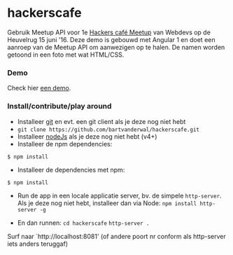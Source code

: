 # hackerscafe
Gebruik Meetup API voor 1e [Hackers café Meetup](http://www.meetup.com/Web-Developers-Heuvelrug/events/231065621/) van Webdevs op de Heuvelrug 15 juni '16.
Deze demo is gebouwd met Angular 1 en doet een aanroep van de Meetup API om aanwezigen op te halen.
De namen worden getoond in een foto met wat HTML/CSS.

### Demo
Check hier [een demo](http://www.itoffthewall.nl/hackerscafe).

### Install/contribute/play around
- Installeer [git](https://desktop.github.com/) en evt. een git client als je deze nog niet hebt
- `git clone https://github.com/bartvanderwal/hackerscafe.git`
- Installeer [nodeJs](https://nodejs.org) als je deze nog niet hebt (v4+)
- Installeer de npm dependencies:

`$ npm install`
- Installeer de dependencies met npm:

`$ npm install`

- Run de app in een locale applicatie server, bv. de simpele `http-server`. Als je deze nog niet hebt, installeer dan via Node:
`npm install http-server -g`

- En dan runnen:
`cd hackerscafe`
`http-server .`

Surf naar `http://localhost:8081' (of andere poort nr conform als http-server iets anders teruggaf)

